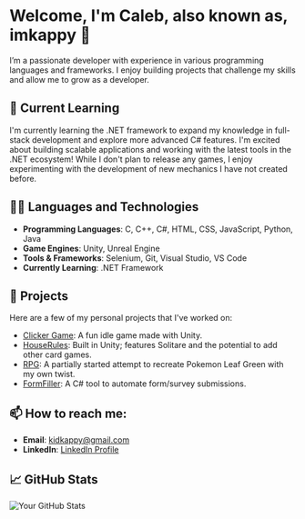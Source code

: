 # Welcome, I'm Caleb, also known as, imkappy 👋

I’m a passionate developer with experience in various programming languages and frameworks. I enjoy building projects that challenge my skills and allow me to grow as a developer.

## 🌱 Current Learning
I'm currently learning the .NET framework to expand my knowledge in full-stack development and explore more advanced C# features. I'm excited about building scalable applications and working with the latest tools in the .NET ecosystem!
While I don't plan to release any games, I enjoy experimenting with the development of new mechanics I have not created before. 

## 🧑‍💻 Languages and Technologies
- **Programming Languages**: C, C++, C#, HTML, CSS, JavaScript, Python, Java
- **Game Engines**: Unity, Unreal Engine
- **Tools & Frameworks**: Selenium, Git, Visual Studio, VS Code
- **Currently Learning**: .NET Framework

## 🔧 Projects
Here are a few of my personal projects that I've worked on:

- [Clicker Game](#): A fun idle game made with Unity.
- [HouseRules](#): Built in Unity; features Solitare and the potential to add other card games.
- [RPG](#): A partially started attempt to recreate Pokemon Leaf Green with my own twist.
- [FormFiller](#): A C# tool to automate form/survey submissions.

## 📫 How to reach me:
- **Email**: [kidkappy@gmail.com](mailto:kidkappy@gmail.com)
- **LinkedIn**: [LinkedIn Profile](https://www.linkedin.com/in/caleb-caplinger-6109b316b/)

## 📈 GitHub Stats
![Your GitHub Stats](https://github-readme-stats.vercel.app/api?username=imkappy&show_icons=true&hide_title=true)
